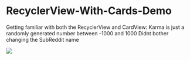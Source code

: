 # RecyclerView-With-Cards-Demo

Getting familiar with both the RecyclerView and CardView:
Karma is just a randomly generated number between -1000 and 1000
Didnt bother changing the SubReddit name

![](https://raw.githubusercontent.com/jmsMaupin1/RecyclerView-With-Cards-Demo/master/app/src/main/res/Images/WhatAppLooksLike.jpg)
